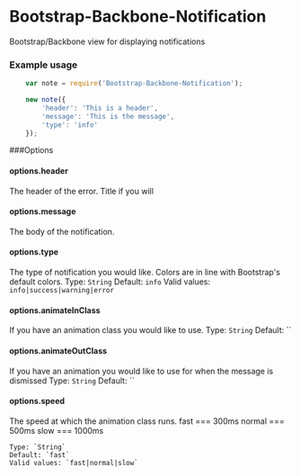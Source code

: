Bootstrap-Backbone-Notification
===============================

Bootstrap/Backbone view for displaying notifications

### Example usage
```js
	var note = require('Bootstrap-Backbone-Notification');

	new note({
		'header': 'This is a header',
		'message': 'This is the message',
		'type': 'info'
	});
```

###Options
#### options.header
The header of the error. Title if you will

#### options.message
The body of the notification.

#### options.type
The type of notification you would like. Colors are in line with Bootstrap's default colors.
	Type: `String`
	Default: `info`
	Valid values: `info|success|warning|error`

#### options.animateInClass
If you have an animation class you would like to use.
	Type: `String`
	Default: ``

#### options.animateOutClass
If you have an animation you would like to use for when the message is dismissed
	Type: `String`
	Default: ``

#### options.speed
The speed at which the animation class runs.
fast === 300ms
normal === 500ms
slow === 1000ms

	Type: `String`
	Default: `fast`
	Valid values: `fast|normal|slow`

